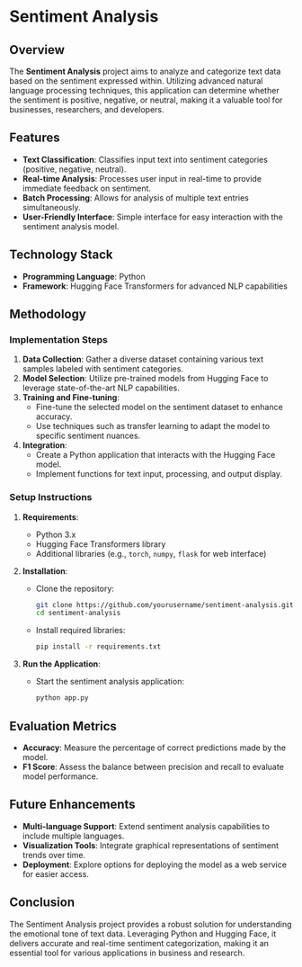 # Sentiment Analysis

## Overview

The **Sentiment Analysis** project aims to analyze and categorize text data based on the sentiment expressed within. Utilizing advanced natural language processing techniques, this application can determine whether the sentiment is positive, negative, or neutral, making it a valuable tool for businesses, researchers, and developers.

## Features

- **Text Classification**: Classifies input text into sentiment categories (positive, negative, neutral).
- **Real-time Analysis**: Processes user input in real-time to provide immediate feedback on sentiment.
- **Batch Processing**: Allows for analysis of multiple text entries simultaneously.
- **User-Friendly Interface**: Simple interface for easy interaction with the sentiment analysis model.

## Technology Stack

- **Programming Language**: Python
- **Framework**: Hugging Face Transformers for advanced NLP capabilities

## Methodology

### Implementation Steps

1. **Data Collection**: Gather a diverse dataset containing various text samples labeled with sentiment categories.
2. **Model Selection**: Utilize pre-trained models from Hugging Face to leverage state-of-the-art NLP capabilities.
3. **Training and Fine-tuning**:
   - Fine-tune the selected model on the sentiment dataset to enhance accuracy.
   - Use techniques such as transfer learning to adapt the model to specific sentiment nuances.
4. **Integration**:
   - Create a Python application that interacts with the Hugging Face model.
   - Implement functions for text input, processing, and output display.

### Setup Instructions

1. **Requirements**:
   - Python 3.x
   - Hugging Face Transformers library
   - Additional libraries (e.g., `torch`, `numpy`, `flask` for web interface)

2. **Installation**:
   - Clone the repository:  
     ```bash
     git clone https://github.com/yourusername/sentiment-analysis.git
     cd sentiment-analysis
     ```
   - Install required libraries:  
     ```bash
     pip install -r requirements.txt
     ```

3. **Run the Application**:
   - Start the sentiment analysis application:  
     ```bash
     python app.py
     ```

## Evaluation Metrics

- **Accuracy**: Measure the percentage of correct predictions made by the model.
- **F1 Score**: Assess the balance between precision and recall to evaluate model performance.

## Future Enhancements

- **Multi-language Support**: Extend sentiment analysis capabilities to include multiple languages.
- **Visualization Tools**: Integrate graphical representations of sentiment trends over time.
- **Deployment**: Explore options for deploying the model as a web service for easier access.

## Conclusion

The Sentiment Analysis project provides a robust solution for understanding the emotional tone of text data. Leveraging Python and Hugging Face, it delivers accurate and real-time sentiment categorization, making it an essential tool for various applications in business and research.
